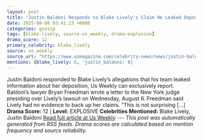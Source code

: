 ```yaml
---
layout: post
title: "Justin Baldoni Responds to Blake Lively's Claim He Leaked Deposition Details"
date: 2025-08-08 03:41:23 +0000
categories: gossip
tags: [blake-lively, source-us_weekly, drama-explosive]
drama_score: 12
primary_celebrity: blake_lively
source: us_weekly
source_url: "https://www.usmagazine.com/celebrity-news/news/justin-baldoni-responds-to-blake-livelys-claim-he-leaked-deposition-details-excl/"
mentions: {blake_lively: 6, 'justin_baldoni: 6}
---
```


Justin Baldoni responded to Blake Lively’s allegations that his team leaked information about her deposition, Us Weekly can exclusively report. Baldoni’s lawyer Bryan Freedman wrote a letter to the New York judge presiding over Lively’s lawsuit on Wednesday, August 6. Freedman said Lively had no evidence to back up her claims. “This is not surprising […] **Drama Score:** 12 | **Level:** EXPLOSIVE **Celebrities Mentioned:** Blake Lively, Justin Baldoni [Read full article at Us Weekly](https://www.usmagazine.com/celebrity-news/news/justin-baldoni-responds-to-blake-livelys-claim-he-leaked-deposition-details-excl/) --- *This post was automatically generated from RSS feeds. Drama scores are calculated based on mention frequency and source reliability.*